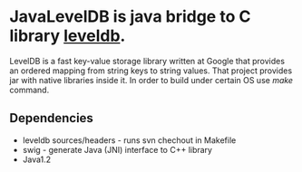 JavaLevelDB is java bridge to C library [leveldb](http://code.google.com/p/leveldb/).
========
LevelDB is a fast key-value storage library written at Google that provides an ordered mapping from string keys to string values.
That project provides jar with native libraries inside it. In order to build under certain OS use *make* command. 

Dependencies
------------ 
* leveldb sources/headers - runs svn chechout in Makefile
* swig - generate Java (JNI) interface to C++ library
* Java1.2